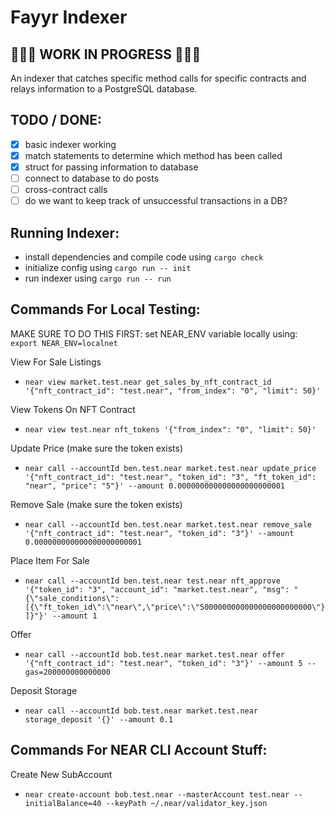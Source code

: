 # Fayyr Indexer 

## 🚨🚨🚨 WORK IN PROGRESS 🚨🚨🚨

An indexer that catches specific method calls for specific contracts and relays information to a PostgreSQL database. 

## TODO / DONE:
- [x] basic indexer working
- [x] match statements to determine which method has been called
- [x] struct for passing information to database
- [ ] connect to database to do posts
- [ ] cross-contract calls
- [ ] do we want to keep track of unsuccessful transactions in a DB? 

## Running Indexer:
- install dependencies and compile code using `cargo check`
- initialize config using `cargo run -- init`
- run indexer using `cargo run -- run`

## Commands For Local Testing:
MAKE SURE TO DO THIS FIRST: set NEAR_ENV variable locally using: `export NEAR_ENV=localnet`

View For Sale Listings
- `near view market.test.near get_sales_by_nft_contract_id '{"nft_contract_id": "test.near", "from_index": "0", "limit": 50}'`

View Tokens On NFT Contract
- `near view test.near nft_tokens '{"from_index": "0", "limit": 50}'`

Update Price (make sure the token exists)
- `near call --accountId ben.test.near market.test.near update_price '{"nft_contract_id": "test.near", "token_id": "3", "ft_token_id": "near", "price": "5"}' --amount 0.000000000000000000000001`

Remove Sale (make sure the token exists)
- `near call --accountId ben.test.near market.test.near remove_sale '{"nft_contract_id": "test.near", "token_id": "3"}' --amount 0.000000000000000000000001`

Place Item For Sale
- `near call --accountId ben.test.near test.near nft_approve '{"token_id": "3", "account_id": "market.test.near", "msg": "{\"sale_conditions\":[{\"ft_token_id\":\"near\",\"price\":\"5000000000000000000000000\"}]}"}' --amount 1` 

Offer
- `near call --accountId bob.test.near market.test.near offer '{"nft_contract_id": "test.near", "token_id": "3"}' --amount 5 --gas=200000000000000`

Deposit Storage
- `near call --accountId bob.test.near market.test.near storage_deposit '{}' --amount 0.1`

## Commands For NEAR CLI Account Stuff:
Create New SubAccount
- `near create-account bob.test.near --masterAccount test.near --initialBalance=40 --keyPath ~/.near/validator_key.json`